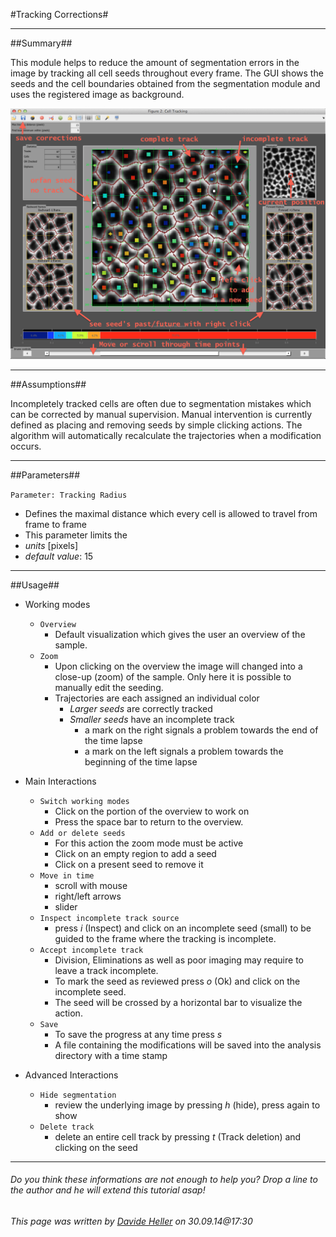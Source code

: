 #Tracking Corrections#

---------------------------------------
##Summary##

This module helps to reduce the amount of segmentation errors in the image by tracking all cell seeds throughout every frame. The GUI shows the seeds and the cell boundaries obtained from the segmentation module and uses the registered image as background.

![Selective Plane Projection](../../Images/matlab/tracking.png)

---------------------------------------
##Assumptions##

Incompletely tracked cells are often due to segmentation mistakes which can be corrected by manual supervision. Manual intervention is currently defined as placing and removing seeds by simple clicking actions. The algorithm will automatically recalculate the trajectories when a modification occurs.

---------------------------------------
##Parameters##

`Parameter: Tracking Radius`

* Defines the maximal distance which every cell is allowed to travel from frame to frame
* This parameter limits the 
* *units* [pixels]
* *default value*: 15 

---------------------------------------

##Usage##

* Working modes
	* `Overview`
		* Default visualization which gives the user an overview of the sample.
	* `Zoom`
		* Upon clicking on the overview the image will changed into a close-up (zoom) of the sample. Only here it is possible to manually edit the seeding.
		* Trajectories are each assigned an individual color
			* *Larger seeds* are correctly tracked
			* *Smaller seeds* have an incomplete track
				* a mark on the right signals a problem towards the end of the time lapse
				* a mark on the left signals a problem towards the beginning of the time lapse

* Main Interactions
	* `Switch working modes`
		* Click on the portion of the overview to work on
		* Press the space bar to return to the overview.
	* `Add or delete seeds`
		* For this action the zoom mode must be active
		* Click on an empty region to add a seed
		* Click on a present seed to remove it
	* `Move in time`
		* scroll with mouse
		* right/left arrows
		* slider
	* `Inspect incomplete track source`
		* press _i_ (Inspect) and click on an incomplete seed (small) to be guided to the frame where the tracking is incomplete.
	* `Accept incomplete track`
		* Division, Eliminations as well as poor imaging may require to leave a track incomplete. 
		* To mark the seed as reviewed press _o_ (Ok) and click on the incomplete seed.
		* The seed will be crossed by a horizontal bar to visualize the action.
	* `Save`
		* To save the progress at any time press _s_
		* A file containing the modifications will be saved into the analysis directory with a time stamp

* Advanced Interactions
	* `Hide segmentation`
		* review the underlying image by pressing _h_ (hide), press again to show
	* `Delete track`
		* delete an entire cell track by pressing _t_ (Track deletion) and clicking on the seed

---------------------------------------
######  Do you think these informations are not enough to help you? Drop a line to the author and he will extend this tutorial asap!

###### This page was written by [Davide Heller](mailto:davide.heller@imls.uzh.ch) on 30.09.14@17:30


<script type="text/javascript" src="http://imls-bg-jira.uzh.ch:8080/s/dec35b3786a7548dc4b26192f22b864e-T/en_USbjk9py/64014/4/1.4.24/_/download/batch/com.atlassian.jira.collector.plugin.jira-issue-collector-plugin:issuecollector/com.atlassian.jira.collector.plugin.jira-issue-collector-plugin:issuecollector.js?locale=en-US&collectorId=dab092eb"></script>

<script>
  (function(i,s,o,g,r,a,m){i['GoogleAnalyticsObject']=r;i[r]=i[r]||function(){
  (i[r].q=i[r].q||[]).push(arguments)},i[r].l=1*new Date();a=s.createElement(o),
  m=s.getElementsByTagName(o)[0];a.async=1;a.src=g;m.parentNode.insertBefore(a,m)
  })(window,document,'script','//www.google-analytics.com/analytics.js','ga');

  ga('create', 'UA-55332946-1', 'auto');
  ga('send', 'pageview');

</script>